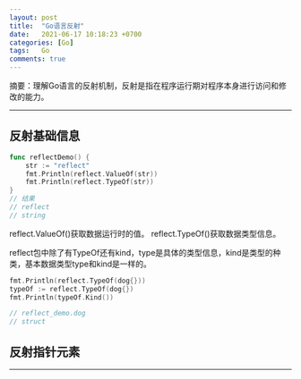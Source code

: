 ```yaml
---
layout: post
title:  "Go语言反射"
date:   2021-06-17 10:18:23 +0700
categories: [Go]
tags:   Go
comments: true
---
```


摘要：理解Go语言的反射机制，反射是指在程序运行期对程序本身进行访问和修改的能力。

------

## 反射基础信息

``` go
func reflectDemo() {
	str := "reflect"
	fmt.Println(reflect.ValueOf(str))
	fmt.Println(reflect.TypeOf(str))
}
// 结果
// reflect
// string
```

reflect.ValueOf()获取数据运行时的值。
reflect.TypeOf()获取数据类型信息。

reflect包中除了有TypeOf还有kind，type是具体的类型信息，kind是类型的种类，基本数据类型type和kind是一样的。

``` go
fmt.Println(reflect.TypeOf(dog{}))
typeOf := reflect.TypeOf(dog{})
fmt.Println(typeOf.Kind())

// reflect_demo.dog
// struct
```

## 反射指针元素



------